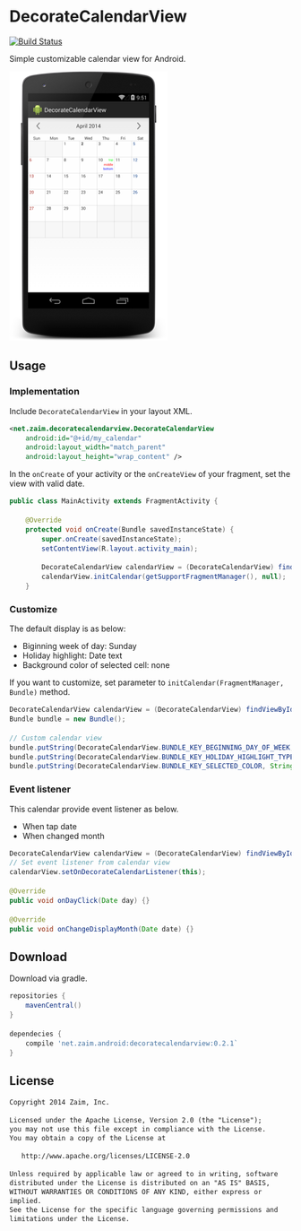 DecorateCalendarView
====================

[![Build Status](https://travis-ci.org/zaiminc/DecorateCalendarView.svg?branch=master)](https://travis-ci.org/zaiminc/DecorateCalendarView)

Simple customizable calendar view for Android.

![Screenshot](screenshot.png)


Usage
-----

### Implementation

Include `DecorateCalendarView` in your layout XML.

```xml
<net.zaim.decoratecalendarview.DecorateCalendarView
    android:id="@+id/my_calendar"
    android:layout_width="match_parent"
    android:layout_height="wrap_content" />
```

In the `onCreate` of your activity or the `onCreateView` of your fragment, set the view with valid date.

```java
public class MainActivity extends FragmentActivity {

    @Override
    protected void onCreate(Bundle savedInstanceState) {
        super.onCreate(savedInstanceState);
        setContentView(R.layout.activity_main);

        DecorateCalendarView calendarView = (DecorateCalendarView) findViewById(R.id.my_calendar);
        calendarView.initCalendar(getSupportFragmentManager(), null);
    }
```

### Customize

The default display is as below:

* Biginning week of day: Sunday
* Holiday highlight: Date text
* Background color of selected cell: none

If you want to customize, set parameter to `initCalendar(FragmentManager, Bundle)` method.

```java
DecorateCalendarView calendarView = (DecorateCalendarView) findViewById(R.id.my_calendar);
Bundle bundle = new Bundle();

// Custom calendar view
bundle.putString(DecorateCalendarView.BUNDLE_KEY_BEGINNING_DAY_OF_WEEK, String.valueOf(Calendar.MONDAY));
bundle.putString(DecorateCalendarView.BUNDLE_KEY_HOLIDAY_HIGHLIGHT_TYPE, String.valueOf(DecorateCalendarView.HOLIDAY_HIGHLIGHT_TYPE_BACKGROUND));
bundle.putString(DecorateCalendarView.BUNDLE_KEY_SELECTED_COLOR, String.valueOf(Color.parseColor("555555")));
```

### Event listener

This calendar provide event listener as below.

* When tap date
* When changed month

```java
DecorateCalendarView calendarView = (DecorateCalendarView) findViewById(R.id.my_calendar);
// Set event listener from calendar view
calendarView.setOnDecorateCalendarListener(this);

@Override
public void onDayClick(Date day) {}

@Override
public void onChangeDisplayMonth(Date date) {}
```

Download
-----

Download via gradle.

```groovy
repositories {
    mavenCentral()
}

dependecies {
    compile 'net.zaim.android:decoratecalendarview:0.2.1`
}
```

License
-----


    Copyright 2014 Zaim, Inc.

    Licensed under the Apache License, Version 2.0 (the "License");
    you may not use this file except in compliance with the License.
    You may obtain a copy of the License at

       http://www.apache.org/licenses/LICENSE-2.0

    Unless required by applicable law or agreed to in writing, software
    distributed under the License is distributed on an "AS IS" BASIS,
    WITHOUT WARRANTIES OR CONDITIONS OF ANY KIND, either express or implied.
    See the License for the specific language governing permissions and
    limitations under the License.
